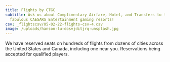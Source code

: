 ```yaml
---
title: Flights by CTGC
subtitle: Ask us about Complimentary Airfare, Hotel, and Transfers to the
  fabulous CAESARS Entertainment gaming resorts!
csv: _flightscsv/05-02-22-flights-csv-4.csv
image: /uploads/hanson-lu-dosvjditjrq-unsplash.jpg
---
```


We have reserved seats on hundreds of flights from dozens of cities across the United States and Canada, including one near you. Reservations being accepted for qualified players.
